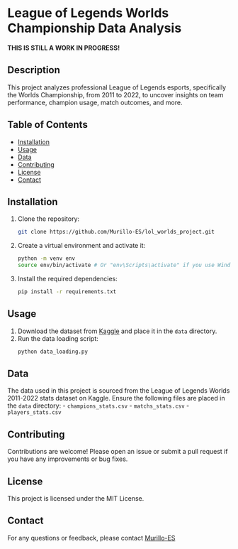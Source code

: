 # League of Legends Worlds Championship Data Analysis

**THIS IS STILL A WORK IN PROGRESS!**

## Description
This project analyzes professional League of Legends esports, specifically the Worlds Championship, from 2011 to 2022, to uncover insights on team performance, champion usage, match outcomes, and more.

## Table of Contents
- [Installation](#installation)
- [Usage](#usage)
- [Data](#data)
- [Contributing](#contributing)
- [License](#license)
- [Contact](#contact)

## Installation
1. Clone the repository:
    ```bash
    git clone https://github.com/Murillo-ES/lol_worlds_project.git
    ```
2. Create a virtual environment and activate it:
    ```bash
    python -m venv env
    source env/bin/activate # Or "env\Scripts\activate" if you use Windows
    ```
3. Install the required dependencies:
    ```bash
    pip install -r requirements.txt
    ```

## Usage
1. Download the dataset from [Kaggle](https://www.kaggle.com/datasets/pedrocsar/league-of-legends-worlds-20112022-stats/data) and place it in the `data` directory.
2. Run the data loading script:
    ```bash
    python data_loading.py
    ```

## Data
The data used in this project is sourced from the League of Legends Worlds 2011-2022 stats dataset on Kaggle. Ensure the following files are placed in the `data` directory:
    - `champions_stats.csv`
    - `matchs_stats.csv`
    - `players_stats.csv`

## Contributing
Contributions are welcome! Please open an issue or submit a pull request if you have any improvements or bug fixes.

## License
This project is licensed under the MIT License.

## Contact
For any questions or feedback, please contact [Murillo-ES](https://github.com/Murillo-ES)
